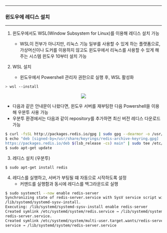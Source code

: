 -----
### 윈도우에 레디스 설치
-----
1. 윈도우에서도 WSL(Window Subsystem for Linux)를 이용해 레디스 설치 가능
   - WSL이 전부가 아니지만, 리눅스 기능 일부를 사용할 수 있게 하는 플랫폼으로, 가상머신이나 도커를 이용하지 않고도 윈도우에서 리눅스를 사용할 수 있게 해주는 시스템
     윈도우 10부터 설치 가능

2. WSL 설치
   - 윈도우에서 Powershell 관리자 권한으로 실행 후, WSL 활성화
```bash
> wsl --install
```
<div align="center">
<img src="https://github.com/user-attachments/assets/3c06fa95-588a-462c-aeed-e4ee856e514e">
</div>

   - 다음과 같은 안내문이 나왔다면, 윈도우 서버를 재부팅한 다음 Powershell을 이용해 우분투 사용 가능
   - 우분투 환경에서는 다음과 같이 repository를 추가하면 최신 버전 레디스 다운로드 가능
```bash
$ curl -fsSL http://packages.redis.io/gpg | sudo gpg --dearmor -o /usr/share/keyrings/redis-archive-keyring.gpg
$ echo "deb [signed-by=/usr/share/keyrings/redis-archive-keyring.gpg]
https://packages.redis.io/deb $(lsb_release -cs) main" | sudo tee /etc/apt/sources.list.d/redis.list
$ sudo apt-get update
```

3. 레디스 설치 (우분투)
```bash
$ sudo apt-get install redis
```

4. 레디스를 실행하고, 서버가 부팅될 떄 자동으로 시작하도록 설정
   - 커맨드를 실행함과 동시에 레디스를 백그라운드로 실행
```bash
$ sudo systemctl --now enable redis-server
Synchronizing state of redis-server.service with SysV service script with
/lib/systemd/systemd-sysv-install.
Executing: /lib/systemd/systemd-sysv-install enable redis-server
Created symlink /etc/systemd/system/redis.service → /lib/systemd/system/
redis-server.service.
Created symlink /etc/systemd/system/multi-user.target.wants/redis-server.
service → /lib/systemd/system/redis-server.service
```
